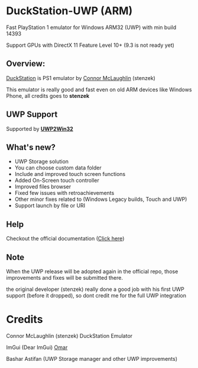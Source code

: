 # DuckStation-UWP (ARM)
Fast PlayStation 1 emulator for Windows ARM32 (UWP) with min build 14393

Support GPUs with DirectX 11 Feature Level 10+ (9.3 is not ready yet)

## Overview:
[DuckStation](https://github.com/stenzek/duckstation) is PS1 emulator by [Connor McLaughlin](https://github.com/stenzek) (stenzek)

This emulator is really good and fast even on old ARM devices like Windows Phone, all credits goes to **stenzek**


## UWP Support
Supported by **[UWP2Win32](https://github.com/basharast/UWP2Win32)**


## What's new?

- UWP Storage solution
- You can choose custom data folder
- Include and improved touch screen functions
- Added On-Screen touch controller
- Improved files browser
- Fixed few issues with retroachievements
- Other minor fixes related to (Windows Legacy builds, Touch and UWP)
- Support launch by file or URI


## Help

Checkout the official documentation ([Click here](https://github.com/stenzek/duckstation/wiki))


## Note

When the UWP release will be adopted again in the official repo, those improvements and fixes will be submitted there.

the original developer (stenzek) really done a good job with his first UWP support (before it dropped), so dont credit me for the full UWP integration


# Credits

Connor McLaughlin (stenzek) DuckStation Emulator

ImGui (Dear ImGui) [Omar](https://github.com/ocornut/imgui)

Bashar Astifan (UWP Storage manager and other UWP improvements)
